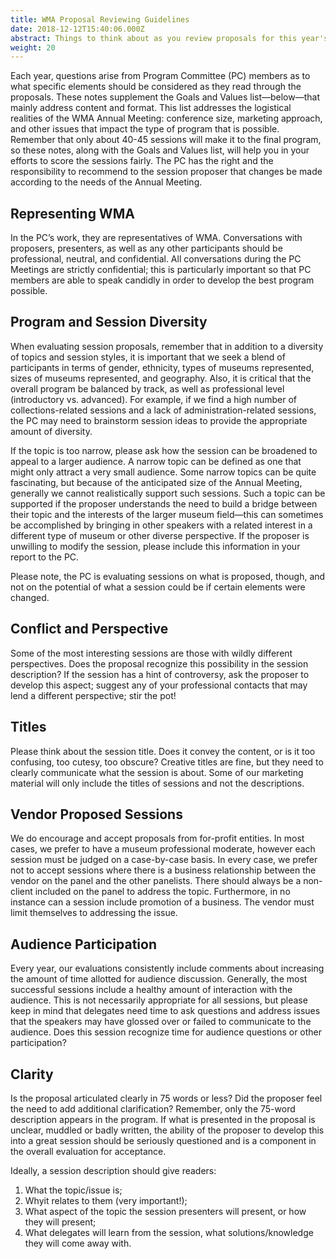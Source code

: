 ```yaml
---
title: WMA Proposal Reviewing Guidelines
date: 2018-12-12T15:40:06.000Z
abstract: Things to think about as you review proposals for this year's WMA conference.
weight: 20
---
```

Each year, questions arise from Program Committee (PC) members as to what specific elements should be considered as they read through the proposals. These notes supplement the Goals and Values list—below—that mainly address content and format. This list addresses the logistical realities of the WMA Annual Meeting: conference size, marketing approach, and other issues that impact the type of program that is possible. Remember that only about 40-45 sessions will make it to the final program, so these notes, along with the Goals and Values list, will help you in your efforts to score the sessions fairly. The PC has the right and the responsibility to recommend to the session proposer that changes be made according to the needs of the Annual Meeting.

## Representing WMA

In the PC’s work, they are representatives of WMA. Conversations with proposers, presenters, as well as any other participants should be professional, neutral, and confidential. All conversations during the PC Meetings are strictly confidential; this is particularly important so that PC members are able to speak candidly in order to develop the best program possible.

## Program and Session Diversity

When evaluating session proposals, remember that in addition to a diversity of topics and session styles, it is important that we seek a blend of participants in terms of gender, ethnicity, types of museums represented, sizes of museums represented, and geography. Also, it is critical that the overall program be balanced by track, as well as professional level (introductory vs. advanced). For example, if we find a high number of collections-related sessions and a lack of administration-related sessions, the PC may need to brainstorm session ideas to provide the appropriate amount of diversity.

If the topic is too narrow, please ask how the session can be broadened to appeal to a larger audience. A narrow topic can be defined as one that might only attract a very small audience. Some narrow topics can be quite fascinating, but because of the anticipated size of the Annual Meeting, generally we cannot realistically support such sessions. Such a topic can be supported if the proposer understands the need to build a bridge between their topic and the interests of the larger museum field—this can sometimes be accomplished by bringing in other speakers with a related interest in a different type of museum or other diverse perspective. If the proposer is unwilling to modify the session, please include this information in your report to the PC.

Please note, the PC is evaluating sessions on what is proposed, though, and not on the potential of what a session could be if certain elements were changed.

## Conflict and Perspective

Some of the most interesting sessions are those with wildly different perspectives. Does the proposal recognize this possibility in the session description? If the session has a hint of controversy, ask the proposer to develop this aspect; suggest any of your professional contacts that may lend a different perspective; stir the pot!

## Titles

Please think about the session title. Does it convey the content, or is it too confusing, too cutesy, too obscure? Creative titles are fine, but they need to clearly communicate what the session is about. Some of our marketing material will only include the titles of sessions and not the descriptions.

## Vendor Proposed Sessions

We do encourage and accept proposals from for-profit entities. In most cases, we prefer to have a museum professional moderate, however each session must be judged on a case-by-case basis. In every case, we prefer not to accept sessions where there is a business relationship between the vendor on the panel and the other panelists. There should always be a non-client included on the panel to address the topic. Furthermore, in no instance can a session include promotion of a business. The vendor must limit themselves to addressing the issue.

## Audience Participation

Every year, our evaluations consistently include comments about increasing the amount of time allotted for audience discussion. Generally, the most successful sessions include a healthy amount of interaction with the audience. This is not necessarily appropriate for all sessions, but please keep in mind that delegates need time to ask questions and address issues that the speakers may have glossed over or failed to communicate to the audience. Does this session recognize time for audience questions or other participation?

## Clarity

Is the proposal articulated clearly in 75 words or less? Did the proposer feel the need to add additional clarification? Remember, only the 75-word description appears in the program. If what is presented in the proposal is unclear, muddled or badly written, the ability of the proposer to develop this into a great session should be seriously questioned and is a component in the overall evaluation for acceptance.

Ideally, a session description should give readers:

1. What the topic/issue is;
2. Whyit relates to them (very important!);
3. What aspect of the topic the session presenters will present, or how they will present;
4. What delegates will learn from the session, what solutions/knowledge they will come away with.
